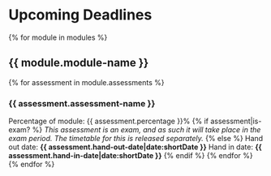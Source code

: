 # Upcoming Deadlines
{% for module in modules %}
## {{ module.module-name }}
{% for assessment in module.assessments %}
### {{ assessment.assessment-name }}
Percentage of module: {{ assessment.percentage }}%
{% if assessment|is-exam? %}
*This assessment is an exam, and as such it will take place in the exam period. The timetable for this is released separately.*
{% else %}
Hand out date: **{{ assessment.hand-out-date|date:shortDate }}**
Hand in date: **{{ assessment.hand-in-date|date:shortDate }}**
{% endif %}
{% endfor %}
{% endfor %}

